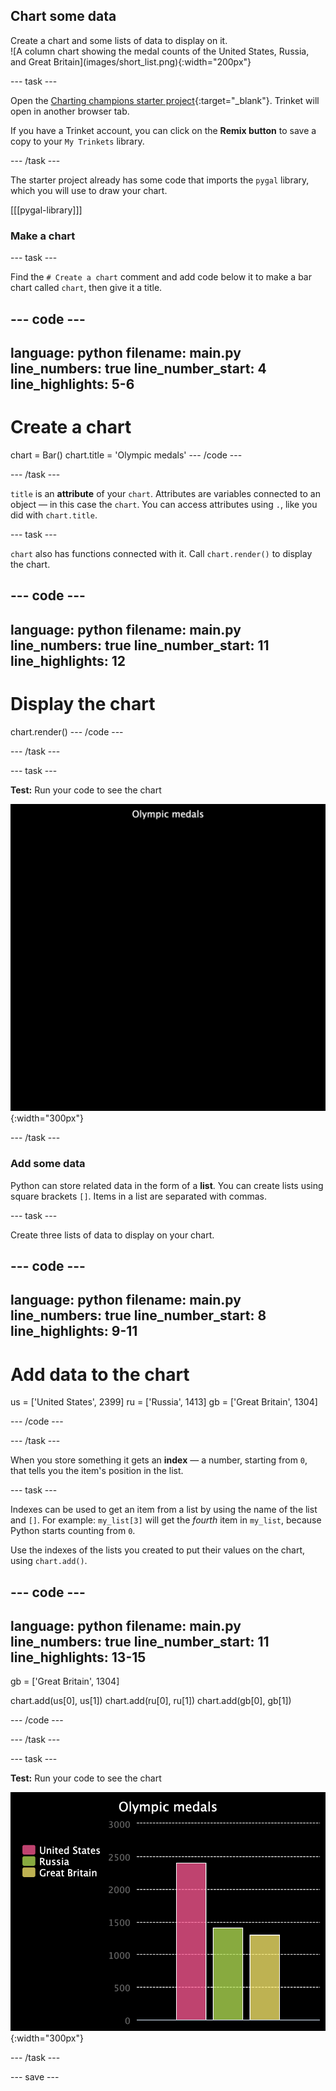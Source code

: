 ## Chart some data

<div style="display: flex; flex-wrap: wrap">
<div style="flex-basis: 200px; flex-grow: 1; margin-right: 15px;">
Create a chart and some lists of data to display on it.
</div>
<div>
![A column chart showing the medal counts of the United States, Russia, and Great Britain](images/short_list.png){:width="200px"}
</div>
</div>

--- task ---

Open the [Charting champions starter project](https://trinket.io/python/e5f8529691){:target="_blank"}. Trinket will open in another browser tab.

If you have a Trinket account, you can click on the **Remix button** to save a copy to your `My Trinkets` library.

--- /task ---

The starter project already has some code that imports the `pygal` library, which you will use to draw your chart.

[[[pygal-library]]]

### Make a chart

--- task ---

Find the `# Create a chart` comment and add code below it to make a bar chart called `chart`, then give it a title.

--- code ---
---
language: python
filename: main.py
line_numbers: true
line_number_start: 4 
line_highlights: 5-6
---
# Create a chart
chart = Bar()
chart.title = 'Olympic medals'
--- /code ---

--- /task ---

`title` is an **attribute** of your `chart`. Attributes are variables connected to an object — in this case the `chart`. You can access attributes using `.`, like you did with `chart.title`.

--- task ---

`chart` also has functions connected with it. Call `chart.render()` to display the chart.

--- code ---
---
language: python
filename: main.py
line_numbers: true
line_number_start: 11 
line_highlights: 12
---
# Display the chart
chart.render()
--- /code ---

--- /task ---

--- task ---

**Test:** Run your code to see the chart

![The words 'Olympic medals' on a black background](images/empty_chart.png){:width="300px"}

--- /task ---

### Add some data

Python can store related data in the form of a **list**. You can create lists using square brackets `[]`. Items in a list are separated with commas.

--- task ---

Create three lists of data to display on your chart.

--- code ---
---
language: python
filename: main.py
line_numbers: true
line_number_start: 8 
line_highlights: 9-11
---
# Add data to the chart
us = ['United States', 2399]
ru = ['Russia', 1413]
gb = ['Great Britain', 1304]

--- /code ---

--- /task ---

When you store something it gets an **index** — a number, starting from `0`, that tells you the item's position in the list.

--- task ---

Indexes can be used to get an item from a list by using the name of the list and `[]`. For example: `my_list[3]` will get the *fourth* item in `my_list`, because Python starts counting from `0`.

Use the indexes of the lists you created to put their values on the chart, using `chart.add()`.

--- code ---
---
language: python
filename: main.py
line_numbers: true
line_number_start: 11 
line_highlights: 13-15
---
gb = ['Great Britain', 1304]

chart.add(us[0], us[1])
chart.add(ru[0], ru[1])
chart.add(gb[0], gb[1])

--- /code ---

--- /task ---

--- task ---

**Test:** Run your code to see the chart

![A column chart showing the medal counts of the United States, Russia, and Great Britain](images/short_list.png){:width="300px"}

--- /task ---

--- save ---